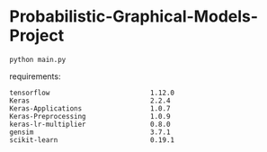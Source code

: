 # Probabilistic-Graphical-Models-Project

```
python main.py
```
requirements:
```
tensorflow                         1.12.0
Keras                              2.2.4      
Keras-Applications                 1.0.7      
Keras-Preprocessing                1.0.9 
keras-lr-multiplier                0.8.0      
gensim                             3.7.1      
scikit-learn                       0.19.1     
```

